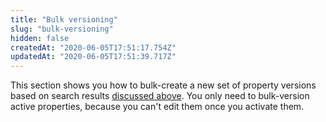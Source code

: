```yaml
---
title: "Bulk versioning"
slug: "bulk-versioning"
hidden: false
createdAt: "2020-06-05T17:51:17.754Z"
updatedAt: "2020-06-05T17:51:39.717Z"
---
```

This section shows you how to bulk-create a new set of property
versions based on search results [discussed above](#bs).  You only
need to bulk-version active properties, because you can't edit them
once you activate them.